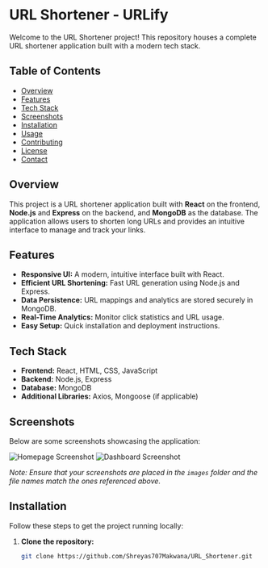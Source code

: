 # URL Shortener - URLify

Welcome to the URL Shortener project! This repository houses a complete URL shortener application built with a modern tech stack.

## Table of Contents
- [Overview](#overview)
- [Features](#features)
- [Tech Stack](#tech-stack)
- [Screenshots](#screenshots)
- [Installation](#installation)
- [Usage](#usage)
- [Contributing](#contributing)
- [License](#license)
- [Contact](#contact)

## Overview

This project is a URL shortener application built with **React** on the frontend, **Node.js** and **Express** on the backend, and **MongoDB** as the database. The application allows users to shorten long URLs and provides an intuitive interface to manage and track your links.

## Features

- **Responsive UI:** A modern, intuitive interface built with React.
- **Efficient URL Shortening:** Fast URL generation using Node.js and Express.
- **Data Persistence:** URL mappings and analytics are stored securely in MongoDB.
- **Real-Time Analytics:** Monitor click statistics and URL usage.
- **Easy Setup:** Quick installation and deployment instructions.

## Tech Stack

- **Frontend:** React, HTML, CSS, JavaScript
- **Backend:** Node.js, Express
- **Database:** MongoDB
- **Additional Libraries:** Axios, Mongoose (if applicable)

## Screenshots

Below are some screenshots showcasing the application:

![Homepage Screenshot](images/screenshot1.png)
![Dashboard Screenshot](images/screenshot2.png)

*Note: Ensure that your screenshots are placed in the `images` folder and the file names match the ones referenced above.*

## Installation

Follow these steps to get the project running locally:

1. **Clone the repository:**

   ```bash
   git clone https://github.com/Shreyas707Makwana/URL_Shortener.git

